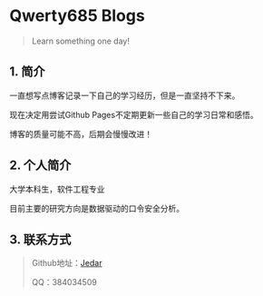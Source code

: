 # Qwerty685 Blogs

> Learn something one day!


##  1. 简介

一直想写点博客记录一下自己的学习经历，但是一直坚持不下来。

现在决定用尝试Github Pages不定期更新一些自己的学习日常和感悟。

博客的质量可能不高，后期会慢慢改进！



## 2. 个人简介

大学本科生，软件工程专业

目前主要的研究方向是数据驱动的口令安全分析。



## 3. 联系方式

> Github地址：[Jedar](https://github.com/Jedar)
>
> QQ：384034509